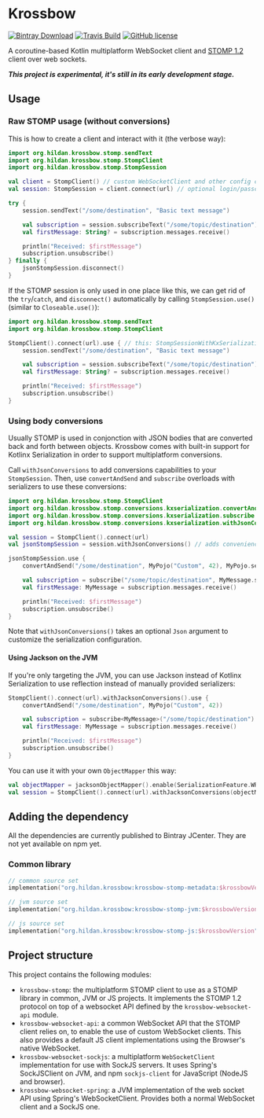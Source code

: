 # Krossbow

[![Bintray Download](https://img.shields.io/bintray/v/joffrey-bion/maven/krossbow-client.svg?label=bintray)](https://bintray.com/joffrey-bion/maven/krossbow-client/_latestVersion)
[![Travis Build](https://img.shields.io/travis/joffrey-bion/krossbow/master.svg)](https://travis-ci.org/joffrey-bion/krossbow)
[![GitHub license](https://img.shields.io/badge/license-MIT-blue.svg)](https://github.com/joffrey-bion/krossbow/blob/master/LICENSE)

A coroutine-based Kotlin multiplatform WebSocket client and [STOMP 1.2](https://stomp.github.io/index.html) client
 over web sockets.

***This project is experimental, it's still in its early development stage.***

## Usage

### Raw STOMP usage (without conversions)

This is how to create a client and interact with it (the verbose way):

```kotlin
import org.hildan.krossbow.stomp.sendText
import org.hildan.krossbow.stomp.StompClient
import org.hildan.krossbow.stomp.StompSession

val client = StompClient() // custom WebSocketClient and other config can be passed in here
val session: StompSession = client.connect(url) // optional login/passcode can be provided here

try {
    session.sendText("/some/destination", "Basic text message") 

    val subscription = session.subscribeText("/some/topic/destination")
    val firstMessage: String? = subscription.messages.receive()

    println("Received: $firstMessage")
    subscription.unsubscribe()
} finally {
    jsonStompSession.disconnect()
}
```

If the STOMP session is only used in one place like this, we can get rid of the `try`/`catch`, and `disconnect()` 
automatically by calling `StompSession.use()` (similar to `Closeable.use()`):

```kotlin
import org.hildan.krossbow.stomp.sendText
import org.hildan.krossbow.stomp.StompClient

StompClient().connect(url).use { // this: StompSessionWithKxSerialization
    session.sendText("/some/destination", "Basic text message") 

    val subscription = session.subscribeText("/some/topic/destination")
    val firstMessage: String? = subscription.messages.receive()

    println("Received: $firstMessage")
    subscription.unsubscribe()
}
```

### Using body conversions

Usually STOMP is used in conjonction with JSON bodies that are converted back and forth between objects.
Krossbow comes with built-in support for Kotlinx Serialization in order to support multiplatform conversions.

Call `withJsonConversions` to add conversions capabilities to your `StompSession`.
Then, use `convertAndSend` and `subscribe` overloads with serializers to use these conversions:

```kotlin
import org.hildan.krossbow.stomp.StompClient
import org.hildan.krossbow.stomp.conversions.kxserialization.convertAndSend
import org.hildan.krossbow.stomp.conversions.kxserialization.subscribe
import org.hildan.krossbow.stomp.conversions.kxserialization.withJsonConversions

val session = StompClient().connect(url)
val jsonStompSession = session.withJsonConversions() // adds convenience methods for kotlinx.serialization's conversions

jsonStompSession.use {
    convertAndSend("/some/destination", MyPojo("Custom", 42), MyPojo.serializer()) 

    val subscription = subscribe("/some/topic/destination", MyMessage.serializer())
    val firstMessage: MyMessage = subscription.messages.receive()

    println("Received: $firstMessage")
    subscription.unsubscribe()
}
```

Note that `withJsonConversions()` takes an optional `Json` argument to customize the serialization configuration.

#### Using Jackson on the JVM

If you're only targeting the JVM, you can use Jackson instead of Kotlinx Serialization to use reflection instead of
 manually provided serializers:
 
```kotlin
StompClient().connect(url).withJacksonConversions().use {
    convertAndSend("/some/destination", MyPojo("Custom", 42)) 

    val subscription = subscribe<MyMessage>("/some/topic/destination")
    val firstMessage: MyMessage = subscription.messages.receive()

    println("Received: $firstMessage")
    subscription.unsubscribe()
}
```

You can use it with your own `ObjectMapper` this way:

```kotlin
val objectMapper = jacksonObjectMapper().enable(SerializationFeature.WRITE_DATES_AS_TIMESTAMPS)
val session = StompClient().connect(url).withJacksonConversions(objectMapper)
```

## Adding the dependency

All the dependencies are currently published to Bintray JCenter.
They are not yet available on npm yet.

### Common library

```kotlin
// common source set
implementation("org.hildan.krossbow:krossbow-stomp-metadata:$krossbowVersion")

// jvm source set
implementation("org.hildan.krossbow:krossbow-stomp-jvm:$krossbowVersion")

// js source set
implementation("org.hildan.krossbow:krossbow-stomp-js:$krossbowVersion")
```

## Project structure
 
This project contains the following modules:
- `krossbow-stomp`: the multiplatform STOMP client to use as a STOMP library in common, JVM or JS projects. It
 implements the STOMP 1.2 protocol on top of a websocket API defined by the `krossbow-websocket-api` module.
- `krossbow-websocket-api`: a common WebSocket API that the STOMP client relies on, to enable the use of custom
 WebSocket clients. This also provides a default JS client implementations using the Browser's native WebSocket.
- `krossbow-websocket-sockjs`: a multiplatform `WebSocketClient` implementation for use with SockJS servers. It uses
 Spring's SockJSClient on JVM, and npm `sockjs-client` for JavaScript (NodeJS and browser).
- `krossbow-websocket-spring`: a JVM implementation of the web socket API using Spring's WebSocketClient. Provides
 both a normal WebSocket client and a SockJS one.

